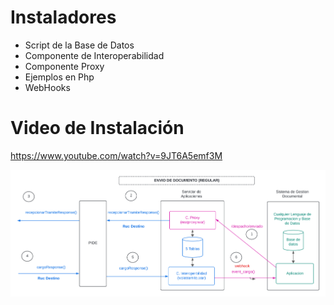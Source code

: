 # Instaladores
- Script de la Base de Datos
- Componente de Interoperabilidad
- Componente Proxy
- Ejemplos en Php
- WebHooks
# Video de Instalación
https://www.youtube.com/watch?v=9JT6A5emf3M

![a link](https://raw.githubusercontent.com/jumanor/interoperabilidad-std/master/envio_documento.png)